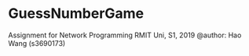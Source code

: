 # GuessNumberGame
Assignment for Network Programming
RMIT Uni, S1, 2019
@author: Hao Wang (s3690173)
